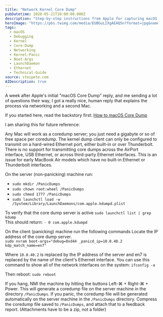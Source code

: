 ```yaml
---
title: "Network Kernel Core Dump"
pubDatetime: 2020-05-21T10:00:00.000Z
description: "Step-by-step instructions from Apple for capturing macOS kernel core dumps over a network connection between two Macs."
heroImage: "https://pbs.twimg.com/media/EUBGuLIXgAEAQ5n?format=jpg&name=4096x4096"
tags:
  - macOS
  - Debugging
  - Kernel
  - Core-Dump
  - Networking
  - Kernel-Panic
  - Boot-Args
  - LaunchDaemon
  - Ethernet
  - Technical-Guide
source: steipete.com
AIDescription: true
---
```


A week after Apple's initial "macOS Core Dump" reply, and me sending a lot of questions their way, I got a really nice, human reply that explains the process via networking and a second Mac.

If you started here, read the backstory first: [How to macOS Core Dump](/posts/how-to-macos-core-dump/)

I am sharing this for future reference:

Any Mac will work as a coredump server; you just need a gigabyte or so of free space per coredump. The kernel dump client can only be configured to transmit on a hard-wired Ethernet port, either built-in or over Thunderbolt. There is no support for transmitting core dumps across the AirPort interface, USB Ethernet, or across third-party Ethernet interfaces. This is an issue for early MacBook Air models which have no built-in Ethernet or Thunderbolt interfaces.

On the server (non-panicking) machine run:

- `sudo mkdir /PanicDumps`
- `sudo chown root:wheel /PanicDumps`
- `sudo chmod 1777 /PanicDumps`
- `sudo launchctl load -w /System/Library/LaunchDaemons/com.apple.kdumpd.plist`

To verify that the core dump server is active
`sudo launchctl list | grep kdump`  
This should return: `- 0 com.apple.kdumpd`

On the client (panicking) machine run the following commands
Locate the IP address of the core dump server.  
`sudo nvram boot-args="debug=0xd44 _panicd_ip=10.0.40.2 kdp_match_name=en7"`

Where `10.0.40.2` is replaced by the IP address of the server and en7 is replaced by the name of the client's Ethernet interface. You can use this command to show all of the network interfaces on the system: `ifconfig -a`

Then reboot: `sudo reboot`

If you hang, NMI the machine by hitting the buttons Left-⌘ + Right-⌘ + Power. This will generate a coredump file on the server machine in the directory `/PanicDumps`. If you panic, the coredump file will be generated automatically on the server machine in the `/PanicDumps` directory. Compress the coredump file saved to `/PanicDumps`, and attach that to a feedback report. (Attachments have to be a zip, not a folder)

